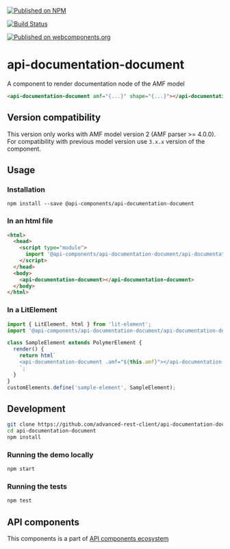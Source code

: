 [![Published on NPM](https://img.shields.io/npm/v/@api-components/api-documentation-document.svg)](https://www.npmjs.com/package/@api-components/api-documentation-document)

[![Build Status](https://travis-ci.org/advanced-rest-client/api-documentation-document.svg?branch=stage)](https://travis-ci.org/advanced-rest-client/api-documentation-document)

[![Published on webcomponents.org](https://img.shields.io/badge/webcomponents.org-published-blue.svg)](https://www.webcomponents.org/element/advanced-rest-client/api-documentation-document)

# api-documentation-document

A component to render documentation node of the AMF model


```html
<api-documentation-document amf="{...}" shape="{...}"></api-documentation-document>
```

## Version compatibility

This version only works with AMF model version 2 (AMF parser >= 4.0.0).
For compatibility with previous model version use `3.x.x` version of the component.

## Usage

### Installation
```
npm install --save @api-components/api-documentation-document
```

### In an html file

```html
<html>
  <head>
    <script type="module">
      import '@api-components/api-documentation-document/api-documentation-document.js';
    </script>
  </head>
  <body>
    <api-documentation-document></api-documentation-document>
  </body>
</html>
```

### In a LitElement

```js
import { LitElement, html } from 'lit-element';
import '@api-components/api-documentation-document/api-documentation-document.js';

class SampleElement extends PolymerElement {
  render() {
    return html`
    <api-documentation-document .amf="${this.amf}"></api-documentation-document>
    `;
  }
}
customElements.define('sample-element', SampleElement);
```

## Development

```sh
git clone https://github.com/advanced-rest-client/api-documentation-document
cd api-documentation-document
npm install
```

### Running the demo locally

```sh
npm start
```

### Running the tests
```sh
npm test
```

## API components

This components is a part of [API components ecosystem](https://elements.advancedrestclient.com/)
